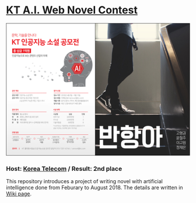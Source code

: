 ﻿
# [KT A.I. Web Novel Contest](https://blog.kt.com/1063)

![](https://github.com/hyungkwonko/novel-generator/blob/master/img/img1.png)

### Host: [Korea Telecom](https://corp.kt.com/) / Result: 2nd place

This repository introduces a project of writing novel with artificial intelligence done from Feburary to August 2018. The details are written in [Wiki page](https://github.com/hyungkwonko/novel-generator/wiki/Project).

